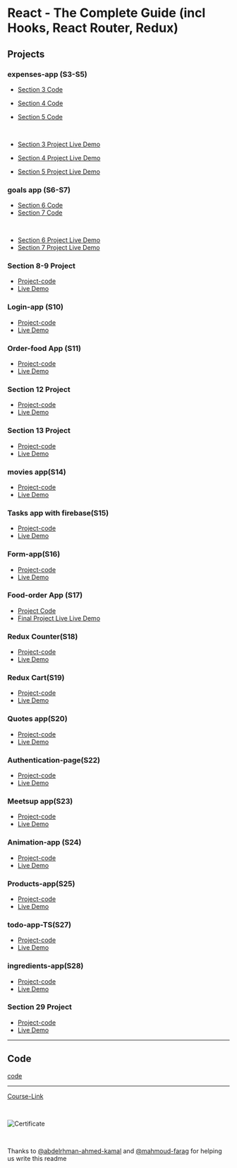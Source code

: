 # React - The Complete Guide (incl Hooks, React Router, Redux)

## Projects

### expenses-app (S3-S5)

- [Section 3 Code](./Projects/01_expenses-app/S03-project)
- [Section 4 Code](./Projects/02_expenses-app/S04-project/)
- [Section 5 Code](./Projects/03_expenses-app/S05-project/)

  <br/>

- [Section 3 Project Live Demo](https://omarsh-react-max-s03.netlify.app/)
- [Section 4 Project Live Demo](https://omarsh-react-max-s04.netlify.app/)
- [Section 5 Project Live Demo](https://omarsh-react-max-s05.netlify.app/)

### goals app (S6-S7)

- [Section 6 Code](./Projects/02_goals-app/S06-project/)
- [Section 7 Code](./Projects/02_goals-app/S07-project/)

<br/>

- [Section 6 Project Live Demo](https://omarsh-react-max-s06.netlify.app/)
- [Section 7 Project Live Demo](https://omarsh-react-max-s07.netlify.app/)

### Section 8-9 Project

- [Project-code](./Projects/03_Section-8-9-project)
- [Live Demo](https://omarsh-react-max-s08-09.netlify.app/)

### Login-app (S10)

- [Project-code](./Projects/04_Login-app/)
- [Live Demo](https://omarsh-react-max-s10.netlify.app/)

### Order-food App (S11)

- [Project-code](./Projects/05_food-order-app/S11-project/)
- [Live Demo](https://omarsh-react-max-s11.netlify.app/)

### Section 12 Project

- [Project-code](./Projects/06_Section-12-project)
- [Live Demo](https://omarsh-react-max-s12.netlify.app)

### Section 13 Project

- [Project-code](./Projects/07_Section-13-project)
- [Live Demo](https://omarsh-react-max-s13.netlify.app/)

### movies app(S14)

- [Project-code](./Projects/08_movies-app)
- [Live Demo](https://omarsh-react-max-s14.netlify.app/)

### Tasks app with firebase(S15)

- [Project-code](./Projects/09_task-app-firbase/)
- [Live Demo](https://omarsh-react-max-s15.netlify.app/)

### Form-app(S16)

- [Project-code](./Projects/10_form-app)
- [Live Demo](https://omarsh-react-max-s16.netlify.app/)

### Food-order App (S17)

- [Project Code](./Projects/05_food-order-app/S17-project/)
- [Final Project Live Live Demo](https://reactmeals-omarsh.netlify.app/)

### Redux Counter(S18)

- [Project-code](./Projects/11_redux-counter)
- [Live Demo](https://omarsh-react-max-s18.netlify.app/)

### Redux Cart(S19)

- [Project-code](./Projects/12_redux-cart)
- [Live Demo](https://omarsh-react-max-s19.netlify.app/)

### Quotes app(S20)

- [Project-code](./Projects/13_quotes-app)
- [Live Demo]()

### Authentication-page(S22)

- [Project-code](./Projects/14_authentication-page)
- [Live Demo]()

### Meetsup app(S23)

- [Project-code](./Projects/15_meetsup-app)
- [Live Demo]()

### Animation-app (S24)

- [Project-code](./Projects/16_animation-app)
- [Live Demo]()

### Products-app(S25)

- [Project-code](./Projects/17_products-app)
- [Live Demo]()

### todo-app-TS(S27)

- [Project-code](./Projects/18_todo-app-ts/)
- [Live Demo]()

### ingredients-app(S28)

- [Project-code](./Projects/19_ingredients-app/)
- [Live Demo]()

### Section 29 Project

- [Project-code](./Projects/20_Section-29/)
- [Live Demo]()

---

## Code

[code](Code)

---

[Course-Link](https://www.udemy.com/course/react-the-complete-guide-incl-redux/)

<br>

![Certificate](https://via.placeholder.com/468x300?text=Certificate+Here)

<br>

Thanks to [@abdelrhman-ahmed-kamal](https://github.com/Abdelrhman-ahmed-kamal) and [@mahmoud-farag](https://github.com/mahmoud-farag) for helping us write this readme
